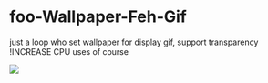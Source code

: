 # foo-Wallpaper-Feh-Gif
just a loop who set wallpaper for display gif,  support transparency
!INCREASE CPU uses of course

<img src="https://github.com/thomas10-10/foo-Wallpaper-Feh-Gif/raw/master/desktop-animation2.gif"  />
